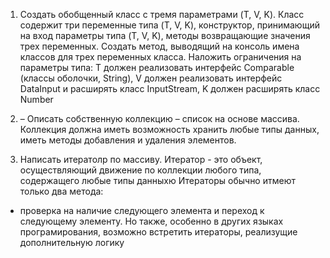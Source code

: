 1. Создать обобщенный класс с тремя параметрами (T, V, K). 
Класс содержит три переменные типа (T, V, K), 
конструктор, принимающий на вход параметры типа (T, V, K), методы
возвращающие значения трех переменных.
Создать метод, выводящий на консоль имена
классов для трех переменных класса. 
Наложить ограничения на параметры типа: 
T должен реализовать интерфейс Comparable (классы оболочки, String), 
V должен реализовать интерфейс DataInput и расширять класс InputStream, 
K должен расширять класс Number


2. – Описать собственную коллекцию – список на основе массива. 
Коллекция должна иметь возможность хранить любые типы данных, 
иметь методы добавления и удаления элементов.

3. Написать итератолр по массиву. Итератор - это объект, осуществляющий движение по коллекции любого типа, 
содержащего любые типы данныхю Итераторы обычно итмеют только два метода:
- проверка на наличие следующего элемента и переход к следующему элементу.
Но также, особенно в других языках програмирования, возможно встретить итераторы, реализущие дополнительную логику